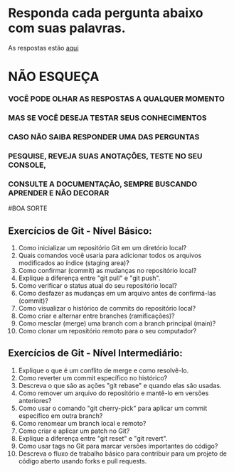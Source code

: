 # Responda cada pergunta abaixo com suas palavras.
As respostas estão [aqui](https://github.com/heathcliff-akihiko/perguntas-git/blob/main/respostas.md)

# NÃO ESQUEÇA
### VOCÊ PODE OLHAR AS RESPOSTAS A QUALQUER MOMENTO
### MAS SE VOCÊ DESEJA TESTAR SEUS CONHECIMENTOS
### CASO NÃO SAIBA RESPONDER UMA DAS PERGUNTAS
### PESQUISE, REVEJA SUAS ANOTAÇÕES, TESTE NO SEU CONSOLE,
### CONSULTE A DOCUMENTAÇÃO, SEMPRE BUSCANDO APRENDER E NÃO DECORAR

#BOA SORTE

## Exercícios de Git - Nível Básico:

 1. Como inicializar um repositório Git em um diretório local?
 2. Quais comandos você usaria para adicionar todos os arquivos
    modificados ao índice (staging area)?
 3. Como confirmar (commit) as mudanças no repositório local?
 4. Explique a diferença entre "git pull" e "git push".
 5. Como verificar o status atual do seu repositório local?
 6. Como desfazer as mudanças em um arquivo antes de confirmá-las
    (commit)?
 7. Como visualizar o histórico de commits do repositório local?
 8. Como criar e alternar entre branches (ramificações)?
 9. Como mesclar (merge) uma branch com a branch principal (main)?
 10. Como clonar um repositório remoto para o seu computador?

## Exercícios de Git - Nível Intermediário:

 1. Explique o que é um conflito de merge e como resolvê-lo.
 2. Como reverter um commit específico no histórico?
 3. Descreva o que são as ações "git rebase" e quando elas são usadas.
 4. Como remover um arquivo do repositório e mantê-lo em versões
    anteriores?
 5. Como usar o comando "git cherry-pick" para aplicar um commit
    específico em outra branch?
 6. Como renomear um branch local e remoto?
 7. Como criar e aplicar um patch no Git?
 8. Explique a diferença entre "git reset" e "git revert".
 9. Como usar tags no Git para marcar versões importantes do código?
 10. Descreva o fluxo de trabalho básico para contribuir para um projeto
     de código aberto usando forks e pull requests.

